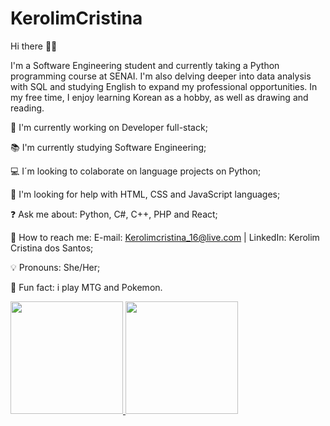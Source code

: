 # KerolimCristina
Hi there 👋🏻

I'm a Software Engineering student and currently taking a Python programming course at SENAI. I'm also delving deeper into data analysis
with SQL and studying English to expand my professional
opportunities. In my free time, I enjoy learning Korean as a hobby, as well as
drawing and reading. 

💼 I'm currently working on Developer full-stack;

📚 I'm currently studying Software Engineering;

💻 I´m looking to colaborate on language projects on Python;

🔎 I'm looking for help with HTML, CSS and JavaScript languages;

❓ Ask me about: Python, C#, C++, PHP and React;

📲 How to reach me: E-mail: Kerolimcristina_16@live.com | LinkedIn: Kerolim Cristina dos Santos;

💡 Pronouns: She/Her;

🤡 Fun fact: i play MTG and Pokemon.

<div>
  <a href="https://beacons.ai/rafaballerini">
    <img height="180em" src="https://github-readme-stats.vercel.app/api?username=kellcrist1&show_icons=false&theme=dracula&include_all_commits=true&count_private=true"/>
    <img height="180em" src="https://github-readme-stats.vercel.app/api/top-langs/?username=kellcrist1&layout=compact&langs_count=16&theme=dracula"/>
  </a>
